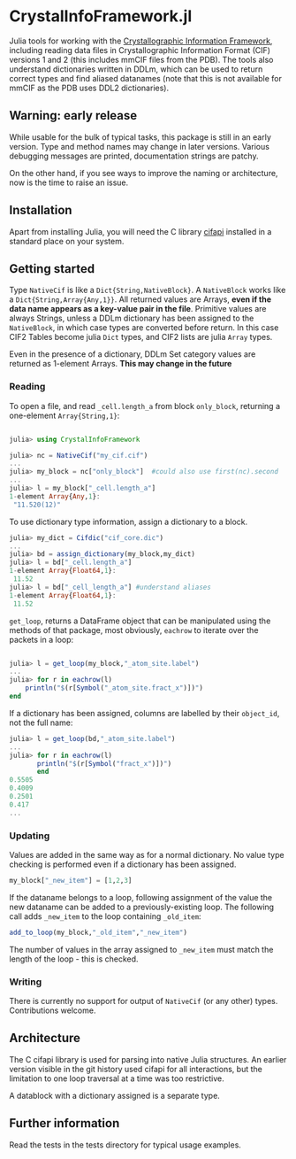 # CrystalInfoFramework.jl

Julia tools for working with the
[Crystallographic Information Framework](https://www.iucr.org/resources/cif), 
including reading data files in Crystallographic Information Format (CIF) 
versions 1 and 2 (this includes mmCIF files from the PDB). The tools also
understand dictionaries written in DDLm, which can be used to return correct
types and find aliased datanames (note that this is not available for mmCIF
as the PDB uses DDL2 dictionaries).

## Warning: early release

While usable for the bulk of typical tasks, this package is still in
an early version. Type and method names may change in later versions.
Various debugging messages are printed, documentation strings are patchy.

On the other hand, if you see ways to improve the naming or architecture, 
now is the time to raise an issue.

## Installation

Apart from installing Julia, you will need the C library
[cifapi](https://github.org/comcifs/cif_api) installed in a standard
place on your system.

## Getting started

Type ``NativeCif`` is like a ``Dict{String,NativeBlock}``. A
``NativeBlock`` works like a ``Dict{String,Array{Any,1}}``.  All returned
values are Arrays, **even if the data name appears as a key-value
pair in the file**. Primitive values are always Strings, unless a DDLm dictionary
has been assigned to the ``NativeBlock``, in which case types are
converted before return. In this case CIF2 Tables become julia ``Dict``
types, and CIF2 lists are julia ``Array`` types.

Even in the presence of a dictionary, DDLm Set category values are
returned as 1-element Arrays. **This may change in the future**

### Reading

To open a file, and read ``_cell.length_a`` from block ``only_block``, 
returning a one-element ``Array{String,1}``:

```julia

julia> using CrystalInfoFramework

julia> nc = NativeCif("my_cif.cif")
...
julia> my_block = nc["only_block"]  #could also use first(nc).second
...
julia> l = my_block["_cell.length_a"]
1-element Array{Any,1}:
 "11.520(12)"
```

To use dictionary type information, assign a dictionary to a block.

```julia
julia> my_dict = Cifdic("cif_core.dic")
...
julia> bd = assign_dictionary(my_block,my_dict)
julia> l = bd["_cell.length_a"]
1-element Array{Float64,1}:
 11.52
julia> l = bd["_cell_length_a"] #understand aliases
1-element Array{Float64,1}:
 11.52
```

``get_loop``, returns a DataFrame object that can be manipulated using the 
methods of that package, most obviously, ``eachrow`` to iterate over the
packets in a loop:

```julia

julia> l = get_loop(my_block,"_atom_site.label")
...
julia> for r in eachrow(l)
    println("$(r[Symbol("_atom_site.fract_x")])")
end
```

If a dictionary has been assigned, columns are labelled by their
``object_id``, not the full name:

```julia
julia> l = get_loop(bd,"_atom_site.label")
...
julia> for r in eachrow(l)
       println("$(r[Symbol("fract_x")])")
       end
0.5505
0.4009
0.2501
0.417
...
```

### Updating

Values are added in the same way as for a normal dictionary.  No value
type checking is performed even if a dictionary has been assigned.

```julia
my_block["_new_item"] = [1,2,3]
```

If the dataname belongs to a loop, following assignment of the value the
new dataname can be added to a previously-existing loop. The following
call adds ``_new_item`` to the loop containing ``_old_item``:

```julia
add_to_loop(my_block,"_old_item","_new_item")
```

The number of values in the array assigned to ``_new_item`` must match
the length of the loop - this is checked.

### Writing

There is currently no support for output of ``NativeCif`` (or any other) types. 
Contributions welcome.

## Architecture

The C cifapi library is used for parsing into native Julia structures. An
earlier version visible in the git history used cifapi for all interactions,
but the limitation to one loop traversal at a time was too restrictive.

A datablock with a dictionary assigned is a separate type.

## Further information

Read the tests in the tests directory for typical usage examples.
